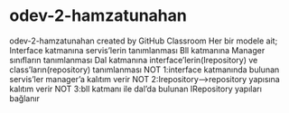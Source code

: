 # odev-2-hamzatunahan
odev-2-hamzatunahan created by GitHub Classroom
Her bir modele ait;
Interface katmanına servis’lerin tanımlanması
Bll katmanına Manager sınıfların tanımlanması
Dal katmanına interface’lerin(Irepository) ve class’ların(repository) tanımlanması
NOT 1:interface katmanında bulunan servis’ler manager’a kalıtım verir
NOT 2:Irepository—>repository yapısına kalıtım verir
NOT 3:bll katmanı ile dal’da bulunan IRepository yapıları bağlanır
